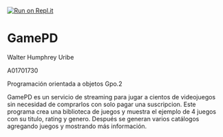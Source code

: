 [![Run on Repl.it](https://repl.it/badge/github/A01701730-Walter/GamePD)](https://repl.it/github/A01701730-Walter/GamePD)
# GamePD

Walter Humphrey Uribe 

A01701730 

Programación orientada a objetos Gpo.2 

GamePD es un servicio de streaming para jugar a cientos de 
videojuegos sin necesidad de comprarlos con solo pagar una suscripcion.
Este programa crea una biblioteca de juegos y muestra el ejemplo de
4 juegos con su titulo, rating y genero. Después se generan varios catálogos
agregando juegos y mostrando más información.
